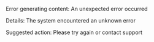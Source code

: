 Error generating content: An unexpected error occurred

Details: The system encountered an unknown error

Suggested action: Please try again or contact support